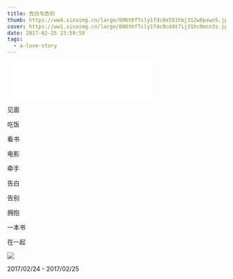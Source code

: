 ```yaml
---
title: 告白与告别
thumb: https://ww4.sinaimg.cn/large/006tKfTcly1fdc0e551hbj312w0pxwn5.jpg
cover: https://ww1.sinaimg.cn/large/006tKfTcly1fdc0cd4t7ij31hc0mcn3s.jpg
date: 2017-02-25 23:59:59
tags:
  - a-love-story
---
```


<iframe frameborder="no" border="0" marginwidth="0" marginheight="0" width=330 height=86 src="//music.163.com/outchain/player?type=2&id=445867346&auto=1&height=66"></iframe>

见面

吃饭

看书

电影

牵手

告白

告别

拥抱

一本书

在一起

![](https://ww2.sinaimg.cn/large/006tKfTcly1fdc1o947puj30u00u0ad0.jpg)

2017/02/24 - 2017/02/25